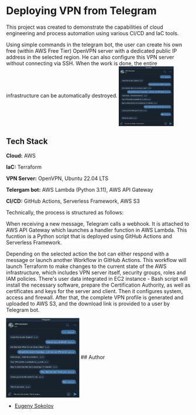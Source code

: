
# Deploying VPN from Telegram

This project was created to demonstrate the capabilities of cloud engineering and process automation using various CI/CD and IaC tools.

Using simple commands in the telegram bot, the user can create his own free (within AWS Free Tier) OpenVPN server with a dedicated public IP address in the selected region. He can also configure this VPN server without connecting via SSH. When the work is done, the entire infrastructure can be automatically destroyed.
<img src="images/screenshot.png?raw=true" align="center" width="150">

## Tech Stack

**Cloud:** AWS

**IaC:** Terraform

**VPN Server:** OpenVPN, Ubuntu 22.04 LTS

**Telergam bot:** AWS Lambda (Python 3.11), AWS API Gateway

**CI/CD:** GitHub Actions, Serverless Framework, AWS S3

Technically, the process is structured as follows:

When receiving a new message, Telegram calls a webhook. It is attached to AWS API Gateway which launches a handler function in AWS Lambda. This fucntion is a Python script that is deployed using GitHub Actions and Serverless Framework.

Depending on the selected action the bot can either respond with a message or launch another Workflow in GitHub Actions. This workflow will launch Terraform to make changes to the current state of the AWS infrastructure, which includes VPN server itself, security groups, roles and IAM policies. There's user data integrated in EC2 instance - Bash script will install the necessary software, prepare the Certification Authority, as well as certificates and keys for the server and client. Then it configures system, access and firewall. After that, the complete VPN profile is generated and uploaded to AWS S3, and the download link is provided to a user by Telegram bot.

<img src="images/screenshot.png?raw=true" align="center" width="200">
## Author

- [Eugeny Sokolov](https://linkedin.com/in/esklv)

